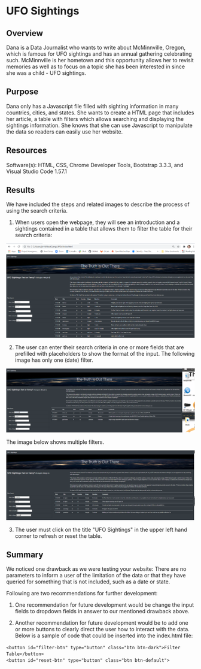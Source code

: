 # UFO Sightings
## Overview
Dana is a Data Journalist who wants to write about McMinnville, Oregon, which is famous for UFO sightings and has an annual gathering celebrating such. McMinnville is her hometown and this opportunity allows her to revisit memories as well as to focus on a topic she has been interested in since she was a child - UFO sightings.  
## Purpose
Dana only has a Javascript file filled with sighting information in many countries, cities, and states.  She wants to create a HTML page that includes her article, a table with filters which allows searching and displaying the sightings information. She knows that she can use Javascript to manipulate the data so readers can easily use her website.  
## Resources
Software(s): HTML, CSS, Chrome Developer Tools, Bootstrap 3.3.3, and Visual Studio Code 1.57.1
## Results
We have included the steps and related images to describe the process of using the search criteria.<br/>

1)  When users open the webpage, they will see an introduction and a sightings contained in a table that allows them to filter the table for their search criteria:<br/>

![](static/images/Webpage1.PNG)<br/>

2)  The user can enter their search criteria in one or more fields that are prefilled with placeholders to show the format of the input.  The following image has only one (date) filter.<br/> 

![](static/images/Webpage2.PNG)<br/>

The image below shows multiple filters.<br/>

![](static/images/Webpage3.PNG)<br/>

3)  The user must click on the title "UFO Sightings" in the upper left hand corner to refresh or reset the table.

## Summary

We noticed one drawback as we were testing your website:  There are no parameters to inform a user of the limitation of the data or that they have queried for something that is not included, such as a date or state.

Following are two recommendations for further development:

1) One recommendation for future development would be change the input fields to dropdown fields in answer to our mentioned drawback above.

2) Another recommendation for future development would be to add one or more buttons to clearly direct the user how to interact with the data.  Below is a sample of code that could be inserted into the index.html file:

```<button id="filter-btn" type="button" class="btn btn-dark">Filter Table</button>```<br/>
```<button id="reset-btn" type="button" class="btn btn-default">```

